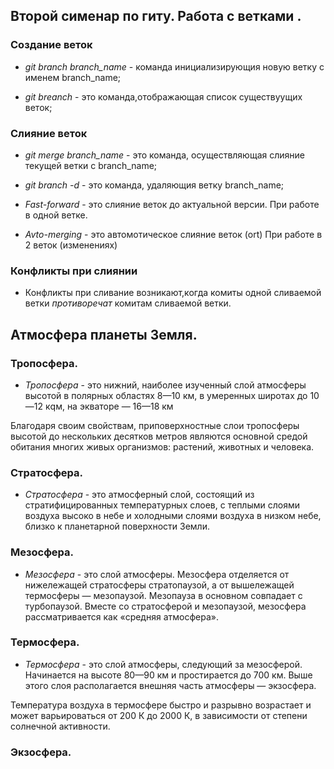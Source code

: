 ## Второй сименар по гиту. Работа с ветками .

### Создание веток 

* *git branch branch_name* - команда инициализирующия новую ветку с именем branch_name;

* *git breanch* - это команда,отображающая список существуущих веток;
### Слияние веток
* *git merge branch_name* - это команда, осуществляющая слияние текущей ветки с branch_name;
 
* *git branch -d* - это команда, удаляющия ветку branch_name;

* *Fast-forward* - это слияние  веток до актуальной версии. При работе в одной ветке.

* *Avto-merging* - это автомотическое слияние веток (ort) При работе в 2 веток (изменениях)

### Конфликты при слиянии

* Конфликты при сливание возникают,когда комиты одной сливаемой ветки *противоречат* комитам сливаемой ветки.


## Атмосфера планеты Земля.

### Тропосфера.

* *Тропосфера* - это нижний, наиболее изученный слой атмосферы высотой в полярных областях 8—10 км, в умеренных широтах до 10—12 кqм, на экваторе — 16—18 км

Благодаря своим свойствам, приповерхностные слои тропосферы высотой до нескольких десятков метров являются основной средой обитания многих живых организмов: растений, животных и человека.

### Стратосфера.

* *Стратосфера* - это атмосферный слой, состоящий из стратифицированных температурных слоев, с теплыми слоями воздуха высоко в небе и холодными слоями воздуха в низком небе, близко к планетарной поверхности Земли.
### Мезосфера.

* *Мезосфера* - это слой атмосферы. Мезосфера отделяется от нижележащей стратосферы стратопаузой, а от вышележащей термосферы — мезопаузой. Мезопауза в основном совпадает с турбопаузой. Вместе со стратосферой и мезопаузой, мезосфера рассматривается как «средняя атмосфера».

### Термосфера.

* *Термосфера* - это слой атмосферы, следующий за мезосферой. Начинается на высоте 80—90 км и простирается до 700 км. Выше этого слоя располагается внешняя часть атмосферы — экзосфера.

Температура воздуха в термосфере быстро и разрывно возрастает и может варьироваться от 200 К до 2000 К, в зависимости от степени солнечной активности.
### Экзосфера.